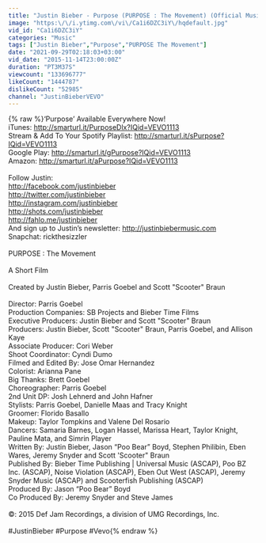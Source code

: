 ```yaml
---
title: "Justin Bieber - Purpose (PURPOSE : The Movement) (Official Music Video)"
image: "https:\/\/i.ytimg.com\/vi\/Ca1i6DZC3iY\/hqdefault.jpg"
vid_id: "Ca1i6DZC3iY"
categories: "Music"
tags: ["Justin Bieber","Purpose","PURPOSE The Movement"]
date: "2021-09-29T02:18:03+03:00"
vid_date: "2015-11-14T23:00:00Z"
duration: "PT3M37S"
viewcount: "133696777"
likeCount: "1444787"
dislikeCount: "52985"
channel: "JustinBieberVEVO"
---
```

{% raw %}‘Purpose’ Available Everywhere Now!<br />iTunes: <a rel="nofollow" target="blank" href="http://smarturl.it/PurposeDlx?IQid=VEVO1113">http://smarturl.it/PurposeDlx?IQid=VEVO1113</a><br />Stream &amp; Add To Your Spotify Playlist: <a rel="nofollow" target="blank" href="http://smarturl.it/sPurpose?IQid=VEVO1113">http://smarturl.it/sPurpose?IQid=VEVO1113</a><br />Google Play: <a rel="nofollow" target="blank" href="http://smarturl.it/gPurpose?IQid=VEVO1113">http://smarturl.it/gPurpose?IQid=VEVO1113</a><br />Amazon: <a rel="nofollow" target="blank" href="http://smarturl.it/aPurpose?IQid=VEVO1113">http://smarturl.it/aPurpose?IQid=VEVO1113</a><br /> <br />Follow Justin:<br /><a rel="nofollow" target="blank" href="http://facebook.com/justinbieber">http://facebook.com/justinbieber</a><br /><a rel="nofollow" target="blank" href="http://twitter.com/justinbieber">http://twitter.com/justinbieber</a><br /><a rel="nofollow" target="blank" href="http://instagram.com/justinbieber">http://instagram.com/justinbieber</a><br /><a rel="nofollow" target="blank" href="http://shots.com/justinbieber">http://shots.com/justinbieber</a> <br /><a rel="nofollow" target="blank" href="http://fahlo.me/justinbieber">http://fahlo.me/justinbieber</a><br />And sign up to Justin’s newsletter: <a rel="nofollow" target="blank" href="http://justinbiebermusic.com">http://justinbiebermusic.com</a><br />Snapchat: rickthesizzler<br /><br />PURPOSE : The Movement<br /> <br />A Short Film<br /> <br />Created by Justin Bieber, Parris Goebel and Scott &quot;Scooter&quot; Braun<br /> <br />Director: Parris Goebel<br />Production Companies: SB Projects and Bieber Time Films<br />Executive Producers: Justin Bieber and Scott &quot;Scooter&quot; Braun<br />Producers: Justin Bieber, Scott &quot;Scooter&quot; Braun, Parris Goebel, and Allison Kaye<br />Associate Producer: Cori Weber<br />Shoot Coordinator: Cyndi Dumo<br />Filmed and Edited By: Jose Omar Hernandez<br />Colorist: Arianna Pane <br />Big Thanks: Brett Goebel<br />Choreographer: Parris Goebel<br />2nd Unit DP: Josh Lehnerd and John Hafner<br />Stylists: Parris Goebel, Danielle Maas and Tracy Knight<br />Groomer: Florido Basallo<br />Makeup: Taylor Tompkins and Valene Del Rosario<br />Dancers: Samaria Barnes, Logan Hassel, Marissa Heart, Taylor Knight, Pauline Mata, and Simrin Player<br />Written By: Justin Bieber, Jason “Poo Bear” Boyd, Stephen Philibin, Eben Wares, Jeremy Snyder and Scott 'Scooter&quot; Braun<br />Published By: Bieber Time Publishing | Universal Music (ASCAP), Poo BZ Inc. (ASCAP), Noise Violation (ASCAP), Eben Out West (ASCAP), Jeremy Snyder Music (ASCAP) and Scooterfish Publishing (ASCAP)<br />Produced By: Jason “Poo Bear” Boyd<br />Co Produced By: Jeremy Snyder and Steve James<br /><br />©: 2015 Def Jam Recordings, a division of UMG Recordings, Inc.<br /><br />#JustinBieber #Purpose #Vevo{% endraw %}
